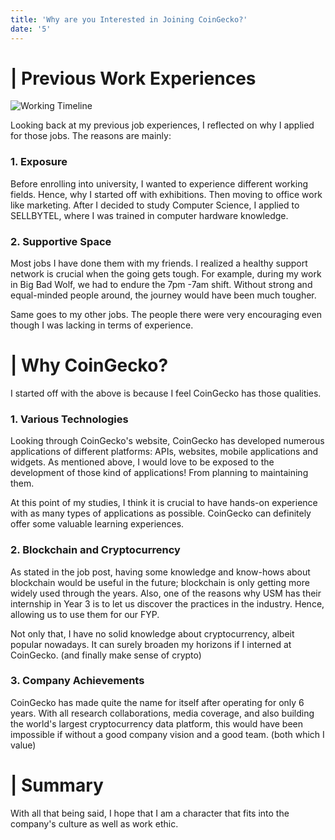 ```yaml
---
title: 'Why are you Interested in Joining CoinGecko?'
date: '5'
---
```


# | Previous Work Experiences
![Working Timeline](/job-timeline.png)

Looking back at my previous job experiences, I reflected on why I applied for those jobs. 
The reasons are mainly:
### 1. Exposure
Before enrolling into university, I wanted to experience different working fields. Hence, why I started off with exhibitions. Then moving to office work like marketing. After I decided to study Computer Science, I applied to SELLBYTEL, where I was trained in computer hardware knowledge.

### 2. Supportive Space
Most jobs I have done them with my friends. I realized a healthy support network is crucial when the going gets tough. For example, during my work in Big Bad Wolf, we had to endure the 7pm -7am shift. Without strong and equal-minded people around, the journey would have been much tougher.

Same goes to my other jobs. The people there were very encouraging even though I was lacking in terms of experience.

# | Why CoinGecko?
I started off with the above is because I feel CoinGecko has those qualities.
### 1. Various Technologies
Looking through CoinGecko's website, CoinGecko has developed numerous applications of different platforms: APIs, websites, mobile applications and widgets. As mentioned above, I would love to be exposed to the development of those kind of applications! From planning to maintaining them.

At this point of my studies, I think it is crucial to have hands-on experience with as many types of applications as possible. CoinGecko can definitely offer some valuable learning experiences.
### 2. Blockchain and Cryptocurrency
As stated in the job post, having some knowledge and know-hows about blockchain would be useful in the future; blockchain is only getting more widely used through the years. Also, one of the 
reasons why USM has their internship in Year 3 is to let us discover the practices in the industry. 
Hence, allowing us to use them for our FYP.

Not only that, I have no solid knowledge about cryptocurrency, albeit popular nowadays. It 
can surely broaden my horizons if I interned at CoinGecko. (and finally make sense of crypto)
### 3. Company Achievements
CoinGecko has made quite the name for itself after operating for only 6 years. With all research 
collaborations, media coverage, and also building the world's largest cryptocurrency data platform, 
this would have been impossible if without a good company vision and a good team. (both which I value)

# | Summary
With all that being said, I hope that I am a character that fits into the company's culture as well 
as work ethic. 
